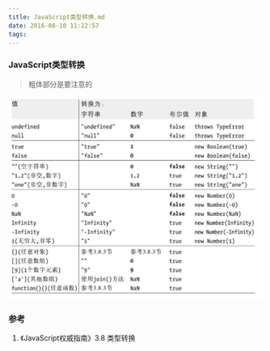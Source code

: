 ```yaml
---
title: JavaScript类型转换.md
date: 2016-08-10 11:22:57
tags: 
---
```

### JavaScript类型转换
> 粗体部分是要注意的

![](/images/QQ20160810-0@2x.png)


### 参考
1. 《JavaScript权威指南》3.8 类型转换
